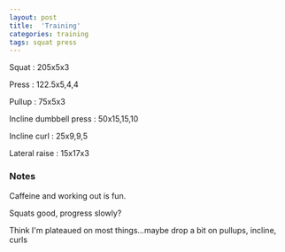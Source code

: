 ```yaml
---
layout: post
title:  'Training'
categories: training
tags: squat press
---
```


Squat : 205x5x3

Press  : 122.5x5,4,4

Pullup  : 75x5x3

Incline dumbbell press : 50x15,15,10

Incline curl  :  25x9,9,5

Lateral raise : 15x17x3

### Notes

Caffeine and working out is fun.

Squats good, progress slowly?

Think I'm plateaued on most things...maybe drop a bit on pullups, incline, curls
